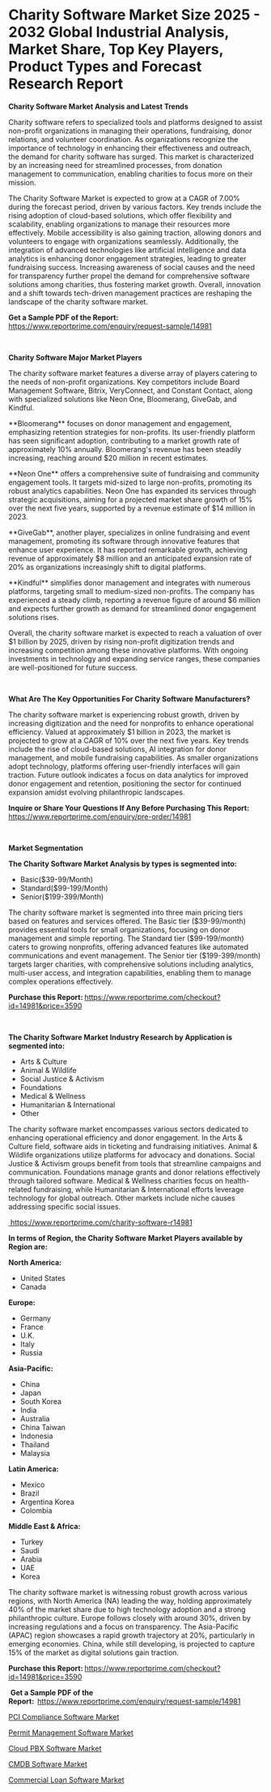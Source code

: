 <p><h1>Charity Software Market Size 2025 - 2032 Global Industrial Analysis, Market Share, Top Key Players, Product Types and Forecast Research Report</h1></p><p><strong>Charity Software Market Analysis and Latest Trends</strong></p>
<p><p>Charity software refers to specialized tools and platforms designed to assist non-profit organizations in managing their operations, fundraising, donor relations, and volunteer coordination. As organizations recognize the importance of technology in enhancing their effectiveness and outreach, the demand for charity software has surged. This market is characterized by an increasing need for streamlined processes, from donation management to communication, enabling charities to focus more on their mission.</p><p>The Charity Software Market is expected to grow at a CAGR of 7.00% during the forecast period, driven by various factors. Key trends include the rising adoption of cloud-based solutions, which offer flexibility and scalability, enabling organizations to manage their resources more effectively. Mobile accessibility is also gaining traction, allowing donors and volunteers to engage with organizations seamlessly. Additionally, the integration of advanced technologies like artificial intelligence and data analytics is enhancing donor engagement strategies, leading to greater fundraising success. Increasing awareness of social causes and the need for transparency further propel the demand for comprehensive software solutions among charities, thus fostering market growth. Overall, innovation and a shift towards tech-driven management practices are reshaping the landscape of the charity software market.</p></p>
<p><strong>Get a Sample PDF of the Report:&nbsp;</strong> <a href="https://www.reportprime.com/enquiry/request-sample/14981?utm_campaign=2039&utm_medium=2&utm_source=Github&utm_content=ia&utm_term=20032025&utm_id=charity-software">https://www.reportprime.com/enquiry/request-sample/14981</a></p>
<p>&nbsp;</p>
<p><strong>Charity Software Major Market Players</strong></p>
<p><p>The charity software market features a diverse array of players catering to the needs of non-profit organizations. Key competitors include Board Management Software, Bitrix, VeryConnect, and Constant Contact, along with specialized solutions like Neon One, Bloomerang, GiveGab, and Kindful.</p><p>**Bloomerang** focuses on donor management and engagement, emphasizing retention strategies for non-profits. Its user-friendly platform has seen significant adoption, contributing to a market growth rate of approximately 10% annually. Bloomerang's revenue has been steadily increasing, reaching around $20 million in recent estimates.</p><p>**Neon One** offers a comprehensive suite of fundraising and community engagement tools. It targets mid-sized to large non-profits, promoting its robust analytics capabilities. Neon One has expanded its services through strategic acquisitions, aiming for a projected market share growth of 15% over the next five years, supported by a revenue estimate of $14 million in 2023.</p><p>**GiveGab**, another player, specializes in online fundraising and event management, promoting its software through innovative features that enhance user experience. It has reported remarkable growth, achieving revenue of approximately $8 million and an anticipated expansion rate of 20% as organizations increasingly shift to digital platforms.</p><p>**Kindful** simplifies donor management and integrates with numerous platforms, targeting small to medium-sized non-profits. The company has experienced a steady climb, reporting a revenue figure of around $6 million and expects further growth as demand for streamlined donor engagement solutions rises.</p><p>Overall, the charity software market is expected to reach a valuation of over $1 billion by 2025, driven by rising non-profit digitization trends and increasing competition among these innovative platforms. With ongoing investments in technology and expanding service ranges, these companies are well-positioned for future success.</p></p>
<p>&nbsp;</p>
<p><strong>What Are The Key Opportunities For Charity Software Manufacturers?</strong></p>
<p><p>The charity software market is experiencing robust growth, driven by increasing digitization and the need for nonprofits to enhance operational efficiency. Valued at approximately $1 billion in 2023, the market is projected to grow at a CAGR of 10% over the next five years. Key trends include the rise of cloud-based solutions, AI integration for donor management, and mobile fundraising capabilities. As smaller organizations adopt technology, platforms offering user-friendly interfaces will gain traction. Future outlook indicates a focus on data analytics for improved donor engagement and retention, positioning the sector for continued expansion amidst evolving philanthropic landscapes.</p></p>
<p><strong>Inquire or Share Your Questions If Any Before Purchasing This Report:</strong> <a href="https://www.reportprime.com/enquiry/pre-order/14981?utm_campaign=2039&utm_medium=2&utm_source=Github&utm_content=ia&utm_term=20032025&utm_id=charity-software">https://www.reportprime.com/enquiry/pre-order/14981</a></p>
<p>&nbsp;</p>
<p><strong>Market Segmentation</strong></p>
<p><strong>The Charity Software Market Analysis by types is segmented into:</strong></p>
<p><ul><li>Basic($39-99/Month)</li><li>Standard($99-199/Month)</li><li>Senior($199-399/Month)</li></ul></p>
<p><p>The charity software market is segmented into three main pricing tiers based on features and services offered. The Basic tier ($39-99/month) provides essential tools for small organizations, focusing on donor management and simple reporting. The Standard tier ($99-199/month) caters to growing nonprofits, offering advanced features like automated communications and event management. The Senior tier ($199-399/month) targets larger charities, with comprehensive solutions including analytics, multi-user access, and integration capabilities, enabling them to manage complex operations effectively.</p></p>
<p><strong>Purchase this Report:&nbsp;</strong><a href="https://www.reportprime.com/checkout?id=14981&price=3590&utm_campaign=2039&utm_medium=2&utm_source=Github&utm_content=ia&utm_term=20032025&utm_id=charity-software">https://www.reportprime.com/checkout?id=14981&price=3590</a></p>
<p>&nbsp;</p>
<p><strong>The Charity Software Market Industry Research by Application is segmented into:</strong></p>
<p><ul><li>Arts & Culture</li><li>Animal & Wildlife</li><li>Social Justice & Activism</li><li>Foundations</li><li>Medical & Wellness</li><li>Humanitarian & International</li><li>Other</li></ul></p>
<p><p>The charity software market encompasses various sectors dedicated to enhancing operational efficiency and donor engagement. In the Arts & Culture field, software aids in ticketing and fundraising initiatives. Animal & Wildlife organizations utilize platforms for advocacy and donations. Social Justice & Activism groups benefit from tools that streamline campaigns and communication. Foundations manage grants and donor relations effectively through tailored software. Medical & Wellness charities focus on health-related fundraising, while Humanitarian & International efforts leverage technology for global outreach. Other markets include niche causes addressing specific social issues.</p></p>
<p><a href="https://www.reportprime.com/charity-software-r14981?utm_campaign=2039&utm_medium=2&utm_source=Github&utm_content=ia&utm_term=20032025&utm_id=charity-software">&nbsp;https://www.reportprime.com/charity-software-r14981</a></p>
<p><strong>In terms of Region, the Charity Software Market Players available by Region are:</strong></p>
<p>
    <p> <strong> North America: </strong>
        <ul>
            <li>United States</li>
            <li>Canada</li>
        </ul>
        </p> 
    <p> <strong> Europe: </strong>
        <ul>
            <li>Germany</li>
            <li>France</li>
            <li>U.K.</li>
            <li>Italy</li>
            <li>Russia</li>
        </ul>
        </p> 
    <p> <strong> Asia-Pacific: </strong>
        <ul>
            <li>China</li>
            <li>Japan</li>
            <li>South Korea</li>
            <li>India</li>
            <li>Australia</li>
            <li>China Taiwan</li>
            <li>Indonesia</li>
            <li>Thailand</li>
            <li>Malaysia</li>
        </ul>
        </p> 
    <p> <strong> Latin America: </strong>
        <ul>
            <li>Mexico</li>
            <li>Brazil</li>
            <li>Argentina Korea</li>
            <li>Colombia</li>
        </ul>
        </p> 
    <p> <strong> Middle East & Africa: </strong>
        <ul>
            <li>Turkey</li>
            <li>Saudi</li>
            <li>Arabia</li>
            <li>UAE</li>
            <li>Korea</li>
        </ul>
    </p>
    </p>
<p><p>The charity software market is witnessing robust growth across various regions, with North America (NA) leading the way, holding approximately 40% of the market share due to high technology adoption and a strong philanthropic culture. Europe follows closely with around 30%, driven by increasing regulations and a focus on transparency. The Asia-Pacific (APAC) region showcases a rapid growth trajectory at 20%, particularly in emerging economies. China, while still developing, is projected to capture 15% of the market as digital solutions gain traction.</p></p>
<p><strong>Purchase this Report: </strong><a href="https://www.reportprime.com/checkout?id=14981&price=3590&utm_campaign=2039&utm_medium=2&utm_source=Github&utm_content=ia&utm_term=20032025&utm_id=charity-software">https://www.reportprime.com/checkout?id=14981&price=3590</a></p>
<p>&nbsp;<strong>Get a Sample PDF of the Report:&nbsp;&nbsp;</strong><a href="https://www.reportprime.com/enquiry/request-sample/14981?utm_campaign=2039&utm_medium=2&utm_source=Github&utm_content=ia&utm_term=20032025&utm_id=charity-software">https://www.reportprime.com/enquiry/request-sample/14981</a></p>
<p><strong></strong></p>
<p><p><a href="https://github.com/nsmifidget3/Market-Research-Report-List-1/blob/main/pci-compliance-software-market.md?utm_campaign=2039&utm_medium=2&utm_source=Github&utm_content=ia&utm_term=20032025&utm_id=charity-software">PCI Compliance Software Market</a></p><p><a href="https://github.com/lotoahshaiek/Market-Research-Report-List-1/blob/main/permit-management-software-market.md?utm_campaign=2039&utm_medium=2&utm_source=Github&utm_content=ia&utm_term=20032025&utm_id=charity-software">Permit Management Software Market</a></p><p><a href="https://github.com/fabrehugessf/Market-Research-Report-List-1/blob/main/cloud-pbx-software-market.md?utm_campaign=2039&utm_medium=2&utm_source=Github&utm_content=ia&utm_term=20032025&utm_id=charity-software">Cloud PBX Software Market</a></p><p><a href="https://github.com/wiltsdeenyuw/Market-Research-Report-List-1/blob/main/cmdb-software-market.md?utm_campaign=2039&utm_medium=2&utm_source=Github&utm_content=ia&utm_term=20032025&utm_id=charity-software">CMDB Software Market</a></p><p><a href="https://github.com/orlinvisonju/Market-Research-Report-List-1/blob/main/commercial-loan-software-market.md?utm_campaign=2039&utm_medium=2&utm_source=Github&utm_content=ia&utm_term=20032025&utm_id=charity-software">Commercial Loan Software Market</a></p></p>
